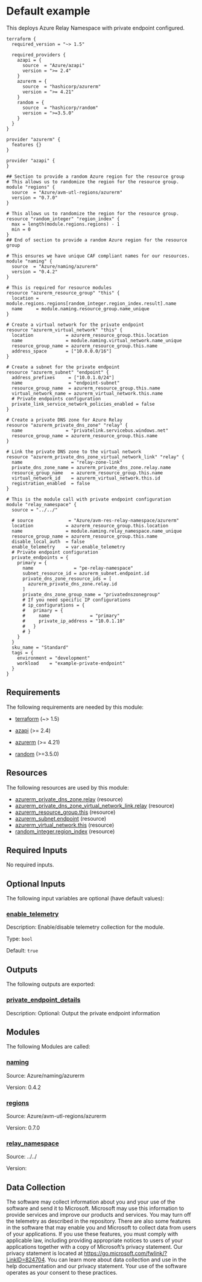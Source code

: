 <!-- BEGIN_TF_DOCS -->
<!-- Code generated by terraform-docs. DO NOT EDIT. -->
# Default example

This deploys Azure Relay Namespace with private endpoint configured.

```hcl
terraform {
  required_version = "~> 1.5"

  required_providers {
    azapi = {
      source  = "Azure/azapi"
      version = ">= 2.4"
    }
    azurerm = {
      source  = "hashicorp/azurerm"
      version = ">= 4.21"
    }
    random = {
      source  = "hashicorp/random"
      version = ">=3.5.0"
    }
  }
}

provider "azurerm" {
  features {}
}

provider "azapi" {
}

## Section to provide a random Azure region for the resource group
# This allows us to randomize the region for the resource group.
module "regions" {
  source  = "Azure/avm-utl-regions/azurerm"
  version = "0.7.0"
}

# This allows us to randomize the region for the resource group.
resource "random_integer" "region_index" {
  max = length(module.regions.regions) - 1
  min = 0
}
## End of section to provide a random Azure region for the resource group

# This ensures we have unique CAF compliant names for our resources.
module "naming" {
  source  = "Azure/naming/azurerm"
  version = "0.4.2"
}

# This is required for resource modules
resource "azurerm_resource_group" "this" {
  location = module.regions.regions[random_integer.region_index.result].name
  name     = module.naming.resource_group.name_unique
}

# Create a virtual network for the private endpoint
resource "azurerm_virtual_network" "this" {
  location            = azurerm_resource_group.this.location
  name                = module.naming.virtual_network.name_unique
  resource_group_name = azurerm_resource_group.this.name
  address_space       = ["10.0.0.0/16"]
}

# Create a subnet for the private endpoint
resource "azurerm_subnet" "endpoint" {
  address_prefixes     = ["10.0.1.0/24"]
  name                 = "endpoint-subnet"
  resource_group_name  = azurerm_resource_group.this.name
  virtual_network_name = azurerm_virtual_network.this.name
  # Private endpoints configuration
  private_link_service_network_policies_enabled = false
}

# Create a private DNS zone for Azure Relay
resource "azurerm_private_dns_zone" "relay" {
  name                = "privatelink.servicebus.windows.net"
  resource_group_name = azurerm_resource_group.this.name
}

# Link the private DNS zone to the virtual network
resource "azurerm_private_dns_zone_virtual_network_link" "relay" {
  name                  = "relay-zone-link"
  private_dns_zone_name = azurerm_private_dns_zone.relay.name
  resource_group_name   = azurerm_resource_group.this.name
  virtual_network_id    = azurerm_virtual_network.this.id
  registration_enabled  = false
}

# This is the module call with private endpoint configuration
module "relay_namespace" {
  source = "../../"

  # source             = "Azure/avm-res-relay-namespace/azurerm"
  location            = azurerm_resource_group.this.location
  name                = module.naming.relay_namespace.name_unique
  resource_group_name = azurerm_resource_group.this.name
  disable_local_auth  = false
  enable_telemetry    = var.enable_telemetry
  # Private endpoint configuration
  private_endpoints = {
    primary = {
      name               = "pe-relay-namespace"
      subnet_resource_id = azurerm_subnet.endpoint.id
      private_dns_zone_resource_ids = [
        azurerm_private_dns_zone.relay.id
      ]
      private_dns_zone_group_name = "privatednszonegroup"
      # If you need specific IP configurations
      # ip_configurations = {
      #   primary = {
      #     name               = "primary"
      #     private_ip_address = "10.0.1.10"
      #   }
      # }
    }
  }
  sku_name = "Standard"
  tags = {
    environment = "development"
    workload    = "example-private-endpoint"
  }
}

```

<!-- markdownlint-disable MD033 -->
## Requirements

The following requirements are needed by this module:

- <a name="requirement_terraform"></a> [terraform](#requirement\_terraform) (~> 1.5)

- <a name="requirement_azapi"></a> [azapi](#requirement\_azapi) (>= 2.4)

- <a name="requirement_azurerm"></a> [azurerm](#requirement\_azurerm) (>= 4.21)

- <a name="requirement_random"></a> [random](#requirement\_random) (>=3.5.0)

## Resources

The following resources are used by this module:

- [azurerm_private_dns_zone.relay](https://registry.terraform.io/providers/hashicorp/azurerm/latest/docs/resources/private_dns_zone) (resource)
- [azurerm_private_dns_zone_virtual_network_link.relay](https://registry.terraform.io/providers/hashicorp/azurerm/latest/docs/resources/private_dns_zone_virtual_network_link) (resource)
- [azurerm_resource_group.this](https://registry.terraform.io/providers/hashicorp/azurerm/latest/docs/resources/resource_group) (resource)
- [azurerm_subnet.endpoint](https://registry.terraform.io/providers/hashicorp/azurerm/latest/docs/resources/subnet) (resource)
- [azurerm_virtual_network.this](https://registry.terraform.io/providers/hashicorp/azurerm/latest/docs/resources/virtual_network) (resource)
- [random_integer.region_index](https://registry.terraform.io/providers/hashicorp/random/latest/docs/resources/integer) (resource)

<!-- markdownlint-disable MD013 -->
## Required Inputs

No required inputs.

## Optional Inputs

The following input variables are optional (have default values):

### <a name="input_enable_telemetry"></a> [enable\_telemetry](#input\_enable\_telemetry)

Description: Enable/disable telemetry collection for the module.

Type: `bool`

Default: `true`

## Outputs

The following outputs are exported:

### <a name="output_private_endpoint_details"></a> [private\_endpoint\_details](#output\_private\_endpoint\_details)

Description: Optional: Output the private endpoint information

## Modules

The following Modules are called:

### <a name="module_naming"></a> [naming](#module\_naming)

Source: Azure/naming/azurerm

Version: 0.4.2

### <a name="module_regions"></a> [regions](#module\_regions)

Source: Azure/avm-utl-regions/azurerm

Version: 0.7.0

### <a name="module_relay_namespace"></a> [relay\_namespace](#module\_relay\_namespace)

Source: ../../

Version:

<!-- markdownlint-disable-next-line MD041 -->
## Data Collection

The software may collect information about you and your use of the software and send it to Microsoft. Microsoft may use this information to provide services and improve our products and services. You may turn off the telemetry as described in the repository. There are also some features in the software that may enable you and Microsoft to collect data from users of your applications. If you use these features, you must comply with applicable law, including providing appropriate notices to users of your applications together with a copy of Microsoft’s privacy statement. Our privacy statement is located at <https://go.microsoft.com/fwlink/?LinkID=824704>. You can learn more about data collection and use in the help documentation and our privacy statement. Your use of the software operates as your consent to these practices.
<!-- END_TF_DOCS -->